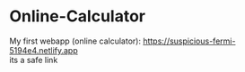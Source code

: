 # Online-Calculator
My first webapp (online calculator): https://suspicious-fermi-5194e4.netlify.app  
its a safe link 
